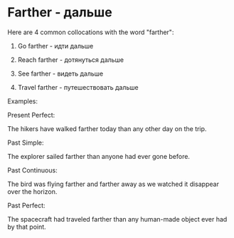 # Farther - дальше




Here are 4 common collocations with the word "farther":

1. Go farther - идти дальше

2. Reach farther - дотянуться дальше

3. See farther - видеть дальше

4. Travel farther - путешествовать дальше

Examples:

Present Perfect:

The hikers have walked farther today than any other day on the trip.

Past Simple:

The explorer sailed farther than anyone had ever gone before.

Past Continuous:

The bird was flying farther and farther away as we watched it disappear over the horizon.

Past Perfect:

The spacecraft had traveled farther than any human-made object ever had by that point.